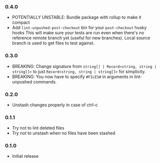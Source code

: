 ### 0.4.0

- POTENTIALLY UNSTABLE: Bundle package with rollup to make it compact
- Add `lint-unpushed-post-checkout` bin for your `post-checkout` husky hooks
  This will make sure your tests are run even when there's no reference remote branch yet (useful for new branches).
  Local source branch is used to get files to test against.

### 0.3.0

- BREAKING: Change signature from `string[] | Record<string, string | string[]>` to just `Record<string, string | string[]>` for simplicity.
- BREAKING: You now have to specify `#FILES#` in arguments in lint-unpushed commands.

### 0.2.0

- Unstash changes properly in case of ctrl-c

### 0.1.1

- Try not to lint deleted files
- Try not to unstash when no files have been stashed

### 0.1.0

- Initial release
